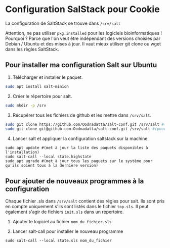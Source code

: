 # Configuration SalStack pour Cookie

La configuration de SaltStack se trouve dans `/srv/salt`

Attention, ne pas utiliser `pkg.installed` pour les logiciels bioinformatiques ! Pourquoi ? Parce que l'on veut être indépendant des versions choisies par Debian / Ubuntu et des mises à jour. Il vaut mieux utiliser git clone ou wget dans les règles SaltStack.

## Pour installer ma configuration Salt sur Ubuntu
1) Télécharger et installer le paquet.
```sh
sudo apt install salt-minion
```

2) Créer le répertoire pour salt.
```sh
sudo mkdir -p /srv
```

3) Récupérer tous les fichiers de github et les mettre dans `/srv/salt`.
```sh
sudo git clone https://github.com/Oodnadatta/salt-conf.git /srv/salt #(pour les autres)
sudo git clone git@github.com:Oodnadatta/salt-conf.git /srv/salt #(pour moi)
```
4) Lancer salt et appliquer la configuration saltstack sur la machine.
```
sudo apt update #(met à jour la liste des paquets disponibles à l'installation)
sudo salt-call --local state.highstate
sudo apt ugrade #(met à jour tous les paquets sur le système pour qu'ils soient tous à la dernière version)
```

## Pour ajouter de nouveaux programmes à la configuration
Chaque fichier .sls dans `/srv/salt` contient des règles pour salt. Ils sont pris en compte uniquement s'ils sont listés dans le fichier `top.sls`.
Il peut également s'agir de fichiers `init.sls` dans un répertoire.

1) Ajouter le logiciel au fichier `nom_du_fichier.sls`

2) Lancer salt-call pour installer le nouveau programme
```
sudo salt-call --local state.sls nom_du_fichier
```

